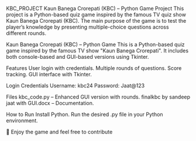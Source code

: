KBC_PROJECT
Kaun Banega Crorepati (KBC) – Python Game Project This project is a Python-based quiz game inspired by the famous TV quiz show Kaun Banega Crorepati (KBC). 
The main purpose of the game is to test the player’s knowledge by presenting multiple-choice questions across different rounds.

Kaun Banega Crorepati (KBC) – Python Game
This is a Python-based quiz game inspired by the famous TV show "Kaun Banega Crorepati". It includes both console-based and GUI-based versions using Tkinter.

Features
User login with credentials.
Multiple rounds of questions.
Score tracking.
GUI interface with Tkinter.

Login Credentials
Username: kbc24
Password: Jaat@123

Files
kbc_code.py – Enhanced GUI version with rounds.
finalkbc by sandeep jaat with GUI.docx – Documentation.

How to Run
Install Python.
Run the desired .py file in your Python environment.

📂 Enjoy the game and feel free to contribute
